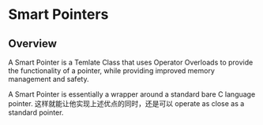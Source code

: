 # Smart Pointers

## Overview

A Smart Pointer is a Temlate Class that uses Operator Overloads to provide the functionality of a pointer, while providing improved memory management and safety.

A Smart Pointer is essentially a wrapper around a standard bare C language pointer. 这样就能让他实现上述优点的同时，还是可以 operate as close as a standard pointer.



